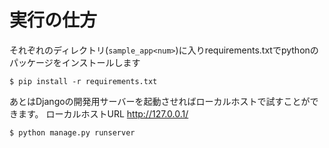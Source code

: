 # 実行の仕方

それぞれのディレクトリ(`sample_app<num>`)に入りrequirements.txtでpythonのパッケージをインストールします

```
$ pip install -r requirements.txt
```

あとはDjangoの開発用サーバーを起動させればローカルホストで試すことができます。
ローカルホストURL
http://127.0.0.1/

```
$ python manage.py runserver
```